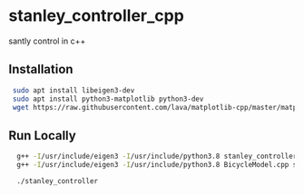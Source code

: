 # stanley_controller_cpp
 santly control in c++


## Installation

 ```bash
  sudo apt install libeigen3-dev
  sudo apt install python3-matplotlib python3-dev
  wget https://raw.githubusercontent.com/lava/matplotlib-cpp/master/matplotlibcpp.h
```

## Run Locally

```bash
  g++ -I/usr/include/eigen3 -I/usr/include/python3.8 stanley_controller.cpp -o stanley_controller -lpython3.8
  g++ -I/usr/include/eigen3 -I/usr/include/python3.8 BicycleModel.cpp stanley_controller.cpp -o stanley_controller -lpython3.8

  ./stanley_controller

```
